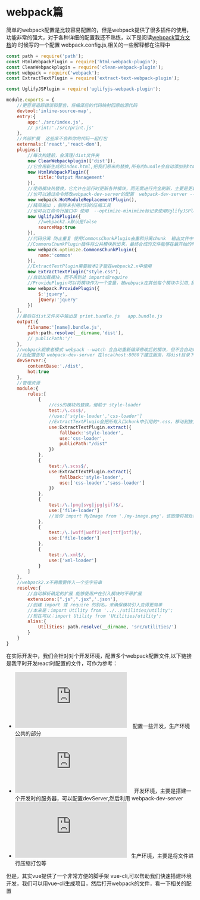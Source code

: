 # webpack篇

简单的webpack配置是比较容易配置的，但是webpack提供了很多插件的使用，功能非常的强大，对于各种详细的配置我还不熟练，以下是阅读[webpack官方文档](https://webpack.github.io/docs/)的
时候写的一个配置 webpack.config.js,相关的一些解释都在注释中

```javascript
const path = require('path');
const HtmlWebpackPlugin = require('html-webpack-plugin');
const CleanWebpackplugin = require('clean-webpack-plugin');
const webpack = require('webpack');
const ExtractTextPlugin = require('extract-text-webpack-plugin');

const UglifyJSPlugin = require('uglifyjs-webpack-plugin');

module.exports = {
    //更容易追踪错误和警告，将编译后的代码映射回原始源代码
    devtool:'inline-source-map',
    entry:{
        app:'./src/index.js',
        // print:'./src/print.js'
    },
    //外部扩展  这些库不会和你的代码一起打包
    externals:['react','react-dom'],
    plugins:[
        //每次构建前，会清理/dist文件夹
        new CleanWebpackplugin(['dist']),
        //它会用新生成的index.html,把我们原来的替换,所有的bundle会自动添加到html中
        new HtmlWebpackPlugin({
            title:'Output Management'
        }),
        //使用模块热替换，它允许在运行时更新各种模块，而无需进行完全刷新，主要是更新 webpack-dev-server的配置，需要删掉print.js的入口起点，因为它现在正被index.js模式使用
        //也可以通过命令修改webpack-dev-server的配置  webpack-dev-server --hotOnly
        new webpack.HotModuleReplacementPlugin(),
        //精简输出 ，删除未引用代码的压缩工具
        //也可以在命令行接口中 使用  --optimize-minimize标记来使用UglifyJSPlugin
        new UglifyJSPlugin({
            //webpack2.x默认是false
            sourceMap:true
        }),
        //代码分离 防止重复 使用CommonsChunkPlugin去重和分离chunk  输出文件中会有一个common.bundle.js文件，从app.bundle.js文件中删除了重复的代码
        //CommonsChunkPlugin插件将公共模块拆出来，最终合成的文件能够在最开始的时候加载一次，便存起来到缓存中供后续使用，浏览器会在缓存中提取公共代码，而不是每次访问一个页面时，再去加载文件 index.html用script标签引入时，公共代码要加载在入口代码之前
        new webpack.optimize.CommonsChunkPlugin({
            name:'common'
        }),
        //ExtractTextPlugin需要版本2才能在webpack2.x中使用
        new ExtractTextPlugin("style.css"),
        //自动加载模块，而不用到处 import或require
        //ProvidePlugin可以将模块作为一个变量，被webpack在其他每个模块中引用,我们在模块中便可以使用 $('#item')
        new webpack.ProvidePlugin({
            $:'jquery',
            jQuery:'jquery'
        })
    ],
    //最后在dist文件夹中输出是 print.bundle.js   app.bundle.js
    output:{
        filename:'[name].bundle.js',
        path:path.resolve(__dirname,'dist'),
        // publicPath:'/'
    },
    //webpack观察者模式 webpack --watch 会自动重新编译修改后的模块，但不会自动刷新浏览器
    //此配置告知 webpack-dev-server 在localhost:8080下建立服务，将dist目录下的文件，作为可访问的文件    执行 webpack-dev-server --open 会看到浏览器自动加载页面，web服务器会自动重新加载编译后的代码
    devServer:{
        contentBase:'./dist',
        hot:true
    },
    //管理资源
    module:{
        rules:[
            {
                //css的模块热替换，借助于 style-loader
                test:/\.css$/,
                //use:['style-loader','css-loader']
                //ExtractTextPlugin会把所有入口chunk中引用的*.css，移动到独立分离的css文件，这样，样式将不再内嵌到JS bundle中，如果样式文件较大，这样会更快提前加载
                use:ExtractTextPlugin.extract({
                    fallback:'style-loader',
                    use:'css-loader',
                    publicPath:"/dist"
                })
            },
            {
                test:/\.scss$/,
                use:ExtractTextPlugin.extract({
                    fallback:'style-loader',
                    use:['css-loader','sass-loader']
                })
            },
            {
                test:/\.(png|svg|jpg|gif)$/,
                use:['file-loader']
                //当你 import MyImage from './my-image.png'，该图像将被处理并添加到 output 目录，并且 MyImage 变量将包含该图像在处理后的最终 url。当使用 css-loader 时，如上所示，你的 CSS 中的 url('./my-image.png') 会使用类似的过程去处理。loader 会识别这是一个本地文件，并将 './my-image.png' 路径，替换为输出目录中图像的最终路径。html-loader 以相同的方式处理 <img src="./my-image.png" />。
            },
            {
                test:/\.(woff|woff2|eot|ttf|otf)$/,
                use:['file-loader']
            },
            {
                test:/\.xml$/,
                use:['xml-loader']
            }
        ]
    },
    //webpack2.x不再需要传入一个空字符串
    resolve:{
        //自动解析确定的扩展 能够使用户在引入模块时不带扩展
        extensions:[".js",".jsx",'.json'],
        //创建 import 或 require 的别名，来确保模块引入变得更简单
        //本来是：import Utility from '../../utilities/utility';
        //现在可以：import Utility from 'Utilities/utility';
        alias:{
            Utilities: path.resolve(__dirname, 'src/utilities/')
        }
    }
}

```
在实际开发中，我们会针对对个开发环境，配置多个webpack配置文件,以下链接是我平时开发react时配置的文件，可作为参考：

* ![webpack.config.base.js](https://github.com/sprout-echo/vue-course/blob/master/webpack/webpack.config.base.js)    配置一些开发，生产环境公共的部分
* ![webpack.config.dev.js](https://github.com/sprout-echo/vue-course/blob/master/webpack/webpack.config.dev.js)     开发环境，主要是搭建一个开发时的服务器，可以配置devServer,然后利用 webpack-dev-server
* ![webpack.config.build.js](https://github.com/sprout-echo/vue-course/blob/master/webpack/webpack.config.build.js)   生产环境，主要是将文件进行压缩打包等

但是，其实vue提供了一个非常方便的脚手架 vue-cli,可以帮助我们快速搭建环境开发，我们可以用vue-cli生成项目，然后打开webpack的文件，看一下相关的配置
